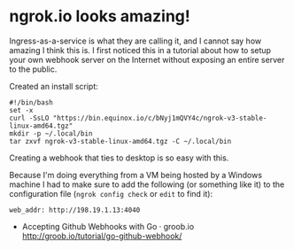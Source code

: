 # ngrok.io looks amazing!

Ingress-as-a-service is what they are calling it, and I cannot say how amazing I think this is. I first noticed this in a tutorial about how to setup your own webhook server on the Internet without exposing an entire server to the public.

Created an install script:

```
#!/bin/bash
set -x
curl -SsLO "https://bin.equinox.io/c/bNyj1mQVY4c/ngrok-v3-stable-linux-amd64.tgz"
mkdir -p ~/.local/bin
tar zxvf ngrok-v3-stable-linux-amd64.tgz -C ~/.local/bin
```

Creating a webhook that ties to desktop is so easy with this.

Because I'm doing everything from a VM being hosted by a Windows machine I had to make sure to add the following (or something like it) to the configuration file (`ngrok config check` or `edit` to find it):

```
web_addr: http://198.19.1.13:4040
```

* Accepting Github Webhooks with Go · groob.io  
  <http://groob.io/tutorial/go-github-webhook/>
